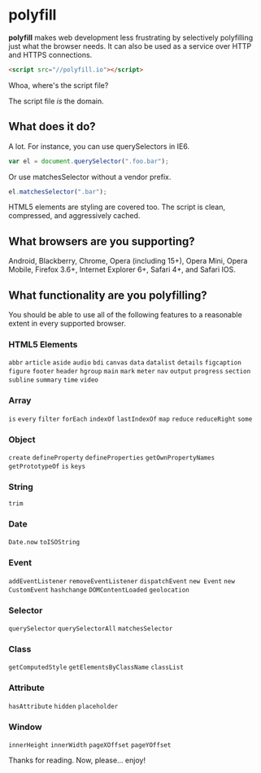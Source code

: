 # polyfill

**polyfill** makes web development less frustrating by selectively polyfilling just what the browser needs. It can also be used as a service over HTTP and HTTPS connections.

```html
<script src="//polyfill.io"></script>
```

Whoa, where's the script file?

The script file *is* the domain.

## What does it do?

A lot. For instance, you can use querySelectors in IE6.

```js
var el = document.querySelector(".foo.bar");
```

Or use matchesSelector without a vendor prefix. 

```js
el.matchesSelector(".bar");
```

HTML5 elements are styling are covered too. The script is clean, compressed, and aggressively cached.

## What browsers are you supporting?

Android, Blackberry, Chrome, Opera (including 15+), Opera Mini, Opera Mobile, Firefox 3.6+, Internet Explorer 6+, Safari 4+, and Safari IOS.

## What functionality are you polyfilling?

You should be able to use all of the following features to a reasonable extent in every supported browser.

### HTML5 Elements

`abbr` `article` `aside` `audio` `bdi` `canvas` `data` `datalist` `details` `figcaption` `figure` `footer` `header` `hgroup` `main` `mark` `meter` `nav` `output` `progress` `section` `subline` `summary` `time` `video`

### Array

`is` `every` `filter` `forEach` `indexOf` `lastIndexOf` `map` `reduce` `reduceRight` `some`

### Object

`create` `defineProperty` `defineProperties` `getOwnPropertyNames` `getPrototypeOf` `is` `keys`

### String

`trim`

### Date

`Date.now` `toISOString`

### Event

`addEventListener` `removeEventListener` `dispatchEvent` `new Event` `new CustomEvent` `hashchange` `DOMContentLoaded` `geolocation`

### Selector
`querySelector` `querySelectorAll` `matchesSelector`

### Class
`getComputedStyle` `getElementsByClassName` `classList`

### Attribute
`hasAttribute` `hidden` `placeholder`

### Window
`innerHeight` `innerWidth` `pageXOffset` `pageYOffset`

Thanks for reading. Now, please&hellip; enjoy!